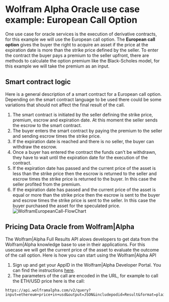# Wolfram Alpha Oracle use case example: European Call Option
One use case for oracle services is the execution of derivative contracts, for this example we will use the European call option.
The **European call option** gives the buyer the right to acquire an asset if the price at the expiration date is more than the strike price defined by the seller. To enter the contract the buyer pays a premium to the seller upfront, there are methods to calculate the option premium like the Black-Scholes model, for this example we will take the premium as an input.
## Smart contract logic
Here is a general description of a smart contract for a European call option. Depending on the smart contract language to be used there could be some variations that should not affect the final result of the call.
 1. The smart contract is initiated by the seller defining the strike price, premium, escrow and expiration date. At this moment the seller sends the escrow to the smart contract.
 2. The buyer enters the smart contract by paying the premium to the seller and sending escrow times the strike price.
 3. If the expiration date is reached and there is no seller, the buyer can  withdraw the escrow.
 4. Once a buyer has entered the contract the funds can't be withdrawn, they have to wait until the expiration date for the execution of the contract.
 5. If the expiration date has passed and the current price of the asset is less than the strike price then the escrow is returned to the seller and escrow times the strike price is returned to the buyer. In this case the seller profited from the premium.
 6. If the expiration date has passed and the current price of the asset is equal or more than the strike price then the escrow is sent to the buyer and escrow times the strike price is sent to the seller. In this case the buyer purchased the asset for the speculated price.
![WolframEuropeanCall-FlowChart](https://github.com/WolframBlockchainLabs/WolframOracle/blob/main/EuropeanCallOptionExamples/Images/WolframEuropeanCallOption-FlowDiagram.png)
 ## Pricing Data Oracle from Wolfram|Alpha
The Wolfram|Alpha Full Results API alows developers to get data from the Wolfram|Alpha knowledge base to use in their applications. For this usecase we will get the current price of the asset to evaluate the outcome of the call option. Here is how you can start using the Wolfram|Alpha API
1. Sign up and get your AppID in the Wolfram|Alpha Developer Portal. You can find the instructions [here](https://products.wolframalpha.com/api/documentation?scrollTo=getting-started).
2. The parameters of the call are encoded in the URL, for example to call the ETH/USD price here is the call:
```
https://api.wolframalpha.com/v2/query?input=ethereum+price+in+usd&output=JSON&includepodid=Result&format=plaintext&appid=AppID
```
